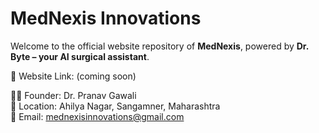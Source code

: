 # MedNexis Innovations

Welcome to the official website repository of **MedNexis**, powered by **Dr. Byte – your AI surgical assistant**.

🚀 Website Link: (coming soon)

👨‍⚕️ Founder: Dr. Pranav Gawali  
📍 Location: Ahilya Nagar, Sangamner, Maharashtra  
📧 Email: mednexisinnovations@gmail.com
